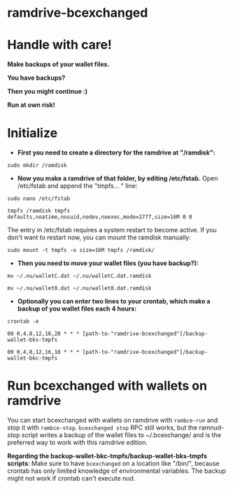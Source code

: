 # ramdrive-bcexchanged
# Handle with care!

**Make backups of your wallet files.**

**You have backups?**

**Then you might continue :)**

**Run at own risk!**


# Initialize

- **First you need to create a directory for the ramdrive at "/ramdisk":**

`sudo mkdir /ramdisk`


- **Now you make a ramdrive of that folder, by editing /etc/fstab.** Open /etc/fstab and append the "tmpfs... " line:

`sudo nano /etc/fstab`

`tmpfs /ramdisk tmpfs defaults,noatime,nosuid,nodev,noexec,mode=1777,size=16M 0 0`

The entry in /etc/fstab requires a system restart to become active. If you don't want to restart now, you can mount the ramdisk manually:

`sudo mount -t tmpfs -o size=16M tmpfs /ramdisk/`


- **Then you need to move your wallet files (you have backup?):**

`mv ~/.nu/walletC.dat ~/.nu/walletC.dat.ramdisk`

`mv ~/.nu/wallet8.dat ~/.nu/wallet8.dat.ramdisk`


- **Optionally you can enter two lines to your crontab, which make a backup of you wallet files each 4 hours:**

`crontab -e`

`00 0,4,8,12,16,20 * * * [path-to-"ramdrive-bcexchanged"]/backup-wallet-bks-tmpfs`

`00 0,4,8,12,16,18 * * * [path-to-"ramdrive-bcexchanged"]/backup-wallet-bkc-tmpfs`


# Run bcexchanged with wallets on ramdrive

You can start bcexchanged with wallets on ramdrive with `rambce-run` and stop it with `rambce-stop`. `bcexchanged stop` RPC still works, but the ramnud-stop script writes a backup of the wallet files to ~/.bcexchange/ and is the preferred way to work with this ramdrive edition.

**Regarding the backup-wallet-bkc-tmpfs/backup-wallet-bks-tmpfs scripts**: Make sure to have `bcexchanged` on a location like "/bin/", because crontab has only limited knowledge of environmental variables. The backup might not work if crontab can't execute nud.
